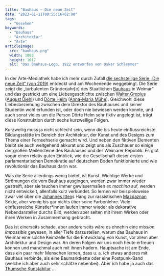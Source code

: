 ```yaml
---
title: "Bauhaus – Die neue Zeit"
date: "2023-01-11T09:55:16+02:00"
tags:
  - "Gesehen"
keywords:
  - "Bauhaus"
  - "Architektur"
  - "Arte"
articleImage:
  src: "bauhaus.png"
  width: 1083
  height: 1017
  alt: "Das Bauhaus-Logo, 1922 entworfen von Oskar Schlemmer"
---
```


In der Arte-Mediathek habe ich mehr durch Zufall [die sechsteilige Serie „Die neue Zeit“ (von 2019)](https://www.arte.tv/de/videos/RC-023188/die-neue-zeit/) entdeckt und am Wochenende weggebingt. Die Serie zeigt die „turbulenten Gründerjahr[e] des Staatlichen [Bauhaus](https://de.wikipedia.org/wiki/Bauhaus) in Weimar“ und das gestrickt um eine Liebesgeschichte zwischen [Walter Gropius](https://de.wikipedia.org/wiki/Walter_Gropius) ([August Diehl](https://de.wikipedia.org/wiki/August_Diehl)) und [Dörte Helm](https://de.wikipedia.org/wiki/D%C3%B6rte_Helm) ([Anna-Maria Mühe](https://de.wikipedia.org/wiki/Anna_Maria_M%C3%BChe)). Gleichwohl diese Liebesbeziehung zwischen dem Direktor des Bauhauses und seiner Studentin wohl erfunden ist, oder doch nie bewiesen werden konnte, und auch sonst vieles um die Person Dörte Helm sehr fiktiv angelegt ist, trägt diese Konstruktion durch sechs kurzweilige Folgen.

Kurzweilig muss ja nicht schlecht sein, wenn die bis heute einflussreichste Bildungsstätte im Bereich der Architektur, der Kunst und des Designs zum Thema einer Fernsehserie gemacht wird. Und neben den fiktiven Elementen bleibt sie auch weitgehend akkurat und zeigt uns als Zuschauer so einige der großen Meilensteine des Bauhauses und der Weimarer Republik. Es gibt sogar einen relativ guten Einblick, wie die Gesellschaft dieser ersten parlamentarischen Demokratie auf deutschem Boden funktionierte und wie revolutionär das Bauhaus darin war. 

Was die Serie allerdings wenig bietet, ist Kunst. Wichtige Werke und Strömungen die vom Bauhaus ausgingen, werden zwar immer wieder gestreift, aber sie tauchen immer gewissermaßen _ex machina_ auf, werden nicht entwickelt, allenfalls kurz verkündet. So lernen wir beispielsweise zwar viel über die [Johannes Itten](https://de.wikipedia.org/wiki/Johannes_Itten)s Hang zur rassistischen [Mazdaznan](https://de.wikipedia.org/wiki/Mazdaznan) Sekte, aber wenig bis gar nichts über seine Farbenlehre. Viele einflussreiche Künstler\*innen laufen immer wieder als dekorative Nebendarsteller durchs Bild, werden aber selten mit ihrem Wirken oder ihren Werken in Zusammenhang gebracht. 

Das ist einerseits schade, aber andererseits wäre es ohnehin eine _mission impossible_ gewesen, in aller Tiefe darzustellen, warum das Bauhaus in Weimar eine solche Keimzelle für die Entwicklung von Kunst, vor allem aber Architektur und Design war. An deren Folgen wir uns noch heute erfreuen können und manchmal auch mit ihnen hadern. Hauptsache ist am Ende, dass ein paar mehr Menschen lernen, dass u. a. ich etwas anderes mit Bauhaus verbinde, als eine Baumarktkette oder eine Postpunk-Band (welche ich aber auch sehr schätze nebenbei). Aber ich habe ja auch das [Thumsche Kunstabitur](https://couchblog.de/blog/2020/03/03/delmenhorst/) …
